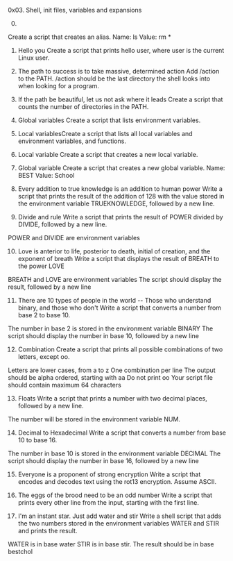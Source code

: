 0x03. Shell, init files, variables and expansions

0. <o>
Create a script that creates an alias.
Name: ls
Value: rm *

1. Hello you
Create a script that prints hello user, where user is the current Linux user.


2. The path to success is to take massive, determined action
Add /action to the PATH. /action should be the last directory the shell looks into when looking for a program.



3. If the path be beautiful, let us not ask where it leads
Create a script that counts the number of directories in the PATH.

4. Global variables
Create a script that lists environment variables.

5. Local variablesCreate a script that lists all local variables and environment variables, and functions.

6. Local variable
Create a script that creates a new local variable.

7. Global variable
Create a script that creates a new global variable.
Name: BEST
Value: School

8. Every addition to true knowledge is an addition to human power
Write a script that prints the result of the addition of 128 with the value stored in the environment variable TRUEKNOWLEDGE, followed by a new line.

9. Divide and rule
Write a script that prints the result of POWER divided by DIVIDE, followed by a new line.

POWER and DIVIDE are environment variables

10. Love is anterior to life, posterior to death, initial of creation, and the exponent of breath
Write a script that displays the result of BREATH to the power LOVE

BREATH and LOVE are environment variables
The script should display the result, followed by a new line

11. There are 10 types of people in the world -- Those who understand binary, and those who don't
Write a script that converts a number from base 2 to base 10.

The number in base 2 is stored in the environment variable BINARY
The script should display the number in base 10, followed by a new line

12. Combination
Create a script that prints all possible combinations of two letters, except oo.

Letters are lower cases, from a to z
One combination per line
The output should be alpha ordered, starting with aa
Do not print oo
Your script file should contain maximum 64 characters

13. Floats
Write a script that prints a number with two decimal places, followed by a new line.

The number will be stored in the environment variable NUM.

14. Decimal to Hexadecimal
Write a script that converts a number from base 10 to base 16.

The number in base 10 is stored in the environment variable DECIMAL
The script should display the number in base 16, followed by a new line

15. Everyone is a proponent of strong encryption
Write a script that encodes and decodes text using the rot13 encryption. Assume ASCII.

16. The eggs of the brood need to be an odd number
Write a script that prints every other line from the input, starting with the first line.

17. I'm an instant star. Just add water and stir
Write a shell script that adds the two numbers stored in the environment variables WATER and STIR and prints the result.

WATER is in base water
STIR is in base stir.
The result should be in base bestchol
